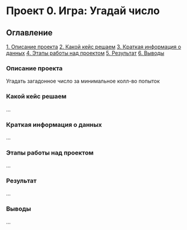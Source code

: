 # Проект 0. Игра: Угадай число

## Оглавление
[1. Описание проекта](https://github.com/vladimir1091/SkillFactory-DST-3.0/tree/main/project_0/README.md#Описание-проекта)
[2. Какой кейс решаем](https://github.com/vladimir1091/SkillFactory-DST-3.0/tree/main/project_0/README.md#Какой-кейс-решаем)
[3. Краткая информация о данных](https://github.com/vladimir1091/SkillFactory-DST-3.0/tree/main/project_0/README.md#Краткая-информация-о-данных)
[4. Этапы работы над проектом](https://github.com/vladimir1091/SkillFactory-DST-3.0/tree/main/project_0/README.md#Этапы-работы-над-проектом)
[5. Результат](https://github.com/vladimir1091/SkillFactory-DST-3.0/tree/main/project_0/README.md#Результат)
[6. Выводы](https://github.com/vladimir1091/SkillFactory-DST-3.0/tree/main/project_0/README.md#Выводы)

### Описание проекта
Угадать загадонное число за минимальное колл-во попыток


### Какой кейс решаем
...


### Краткая информация о данных
...


### Этапы работы над проектом
...


### Результат
...


### Выводы
...